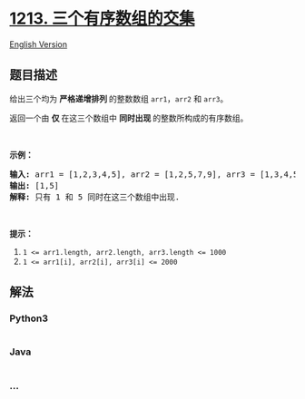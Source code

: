 # [1213. 三个有序数组的交集](https://leetcode-cn.com/problems/intersection-of-three-sorted-arrays)

[English Version](/solution/1200-1299/1213.Intersection%20of%20Three%20Sorted%20Arrays/README_EN.md)

## 题目描述

<!-- 这里写题目描述 -->
<p>给出三个均为 <strong>严格递增排列 </strong>的整数数组 <code>arr1</code>，<code>arr2</code> 和 <code>arr3</code>。</p>

<p>返回一个由 <strong>仅 </strong>在这三个数组中 <strong>同时出现 </strong>的整数所构成的有序数组。</p>

<p> </p>

<p><strong>示例：</strong></p>

<pre><strong>输入: </strong>arr1 = [1,2,3,4,5], arr2 = [1,2,5,7,9], arr3 = [1,3,4,5,8]
<strong>输出: </strong>[1,5]
<strong>解释: </strong>只有 1 和 5 同时在这三个数组中出现.
</pre>

<p> </p>

<p><strong>提示：</strong></p>

<ol>
	<li><code>1 <= arr1.length, arr2.length, arr3.length <= 1000</code></li>
	<li><code>1 <= arr1[i], arr2[i], arr3[i] <= 2000</code></li>
</ol>

## 解法

<!-- 这里可写通用的实现逻辑 -->

<!-- tabs:start -->

### **Python3**

<!-- 这里可写当前语言的特殊实现逻辑 -->

```python

```

### **Java**

<!-- 这里可写当前语言的特殊实现逻辑 -->

```java

```

### **...**

```

```

<!-- tabs:end -->
